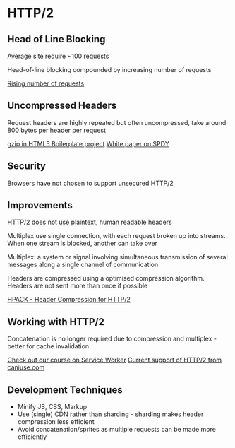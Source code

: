 # HTTP/2

## Head of Line Blocking

Average site require ~100 requests

Head-of-line blocking compounded by increasing number of requests

[Rising number of requests](http://httparchive.org/trends.php?s=All&minlabel=Nov+15+2010&maxlabel=May+15+2016)

## Uncompressed Headers

Request headers are highly repeated but often uncompressed, take around 800 
bytes per header per request

[gzip in HTML5 Boilerplate project](https://github.com/h5bp/html5-boilerplate/blob/master/dist/.htaccess#L709-L795)
[White paper on SPDY](https://dev.chromium.org/spdy/spdy-whitepaper)

## Security

Browsers have not chosen to support unsecured HTTP/2

## Improvements

HTTP/2 does not use plaintext, human readable headers

Multiplex use single connection, with each request broken up into streams. When 
one stream is blocked, another can take over

Multiplex: a system or signal involving simultaneous transmission of several 
messages along a single channel of communication

Headers are compressed using a optimised compression algorithm. Headers are not 
sent more than once if possible

[HPACK - Header Compression for HTTP/2](https://http2.github.io/http2-spec/compression.html)

## Working with HTTP/2

Concatenation is no longer required due to compression and multiplex - better 
for cache invalidation

[Check out our course on Service Worker](https://www.udacity.com/course/offline-web-applications--ud899)
[Current support of HTTP/2 from caniuse.com](http://caniuse.com/#feat=http2)

## Development Techniques

* Minify JS, CSS, Markup
* Use (single) CDN rather than sharding - sharding makes header compression 
less efficient
* Avoid concatenation/sprites as multiple requests can be made more efficiently

